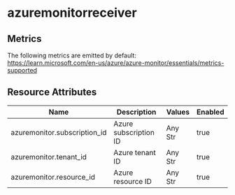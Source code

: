 [comment]: <> (Code generated by mdatagen. DO NOT EDIT.)

# azuremonitorreceiver

## Metrics

The following metrics are emitted by default: https://learn.microsoft.com/en-us/azure/azure-monitor/essentials/metrics-supported

## Resource Attributes

| Name | Description | Values | Enabled |
| ---- | ----------- | ------ | ------- |
| azuremonitor.subscription_id | Azure subscription ID | Any Str | true |
| azuremonitor.tenant_id | Azure tenant ID | Any Str | true |
| azuremonitor.resource_id | Azure resource ID | Any Str | true |
